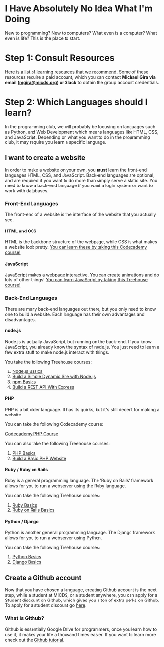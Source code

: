 # I Have Absolutely No Idea What I'm Doing
New to programming? New to computers? What even is a computer? What even is life? This is the place to start.

# Step 1: Consult Resources
[Here is a list of learning resources that we recommend.](https://github.com/michaelgira23/Programming-Club-Guides/blob/master/introduction/learning_resources.md) Some of these resources require a paid account, which you can contact **Michael Gira via email (mgira@micds.org) or Slack** to obtain the group account credentials.

# Step 2: Which Languages should I learn?
In the programming club, we will probably be focusing on languages such as Python, and Web Development which means languages like HTML, CSS, and JavaScript. Depending on what you want to do in the programming club, it may require you learn a specific language.

## I want to create a website
In order to make a website on your own, you **must** learn the front-end languages HTML, CSS, and JavaScript. Back-end languages are optional, and are required if you want to do more than simply serve a static site. You need to know a back-end language if you want a login system or want to work with databases.

### Front-End Languages
The front-end of a website is the interface of the website that you actually see.

#### HTML and CSS
HTML is the backbone structure of the webpage, while CSS is what makes a website look pretty.
[You can learn these by taking this Codecademy course!](https://www.codecademy.com/learn/web)

#### JavaScript
JavaScript makes a webpage interactive. You can create animations and do lots of other things!
[You can learn JavaScript by taking this Treehouse course!](https://teamtreehouse.com/library/javascript-basics)

### Back-End Languages
There are many back-end languages out there, but you only need to know one to build a website. Each language has their own advantages and disadvantages.

#### node.js
Node.js is actually JavaScript, but running on the back-end. If you know JavaScript, you already know the syntax of node.js. You just need to learn a few extra stuff to make node.js interact with things.

You take the following Treehouse courses:

1. [Node.js Basics](https://teamtreehouse.com/library/nodejs-basics)
2. [Build a Simple Dynamic Site with Node.js](https://teamtreehouse.com/library/build-a-simple-dynamic-site-with-nodejs)
3. [npm Basics](https://teamtreehouse.com/library/npm-basics)
4. [Build a REST API With Express](https://teamtreehouse.com/library/build-a-rest-api-with-express)

#### PHP
PHP is a bit older language. It has its quirks, but it's still decent for making a website.

You can take the following Codecademy course:

[Codecademy PHP Course](https://www.codecademy.com/lrn/php)

You can also take the following Treehouse courses:

1. [PHP Basics](https://teamtreehouse.com/library/php-basics-2)
2. [Build a Basic PHP Website](https://teamtreehouse.com/library/build-a-basic-php-website)

#### Ruby / Ruby on Rails
Ruby is a general programming language. The 'Ruby on Rails' framework allows for you to run a webserver using the Ruby language.

You can take the following Treehouse courses:

1. [Ruby Basics](https://teamtreehouse.com/library/ruby-basics)
2. [Ruby on Rails Basics](https://teamtreehouse.com/library/ruby-on-rails-5-basics)

#### Python / Django
Python is another general programming language. The Django framework allows for you to run a webserver using Python.

You can take the following Treehouse courses:

1. [Python Basics](https://teamtreehouse.com/library/python-basics)
2. [Django Basics](https://teamtreehouse.com/library/django-basics)

## Create a Github account
Now that you have chosen a language, creating  Github account is the next step, while a student at MICDS, or a student anywhere, you can apply for a Student discount on Github, which gives you a ton of extra perks on Github. To apply for a student discount go [here](https://education.github.com/pack).

### What is Github?
Github is essentially Google Drive for programmers, once you learn how to use it, it makes your life a thousand times easier. If you want to learn more check out the [Github tutorial](https://github.com/MICDS-Programming-Club/Programming-Club-Guides/blob/master/introduction/how_to_git_good.md). 
